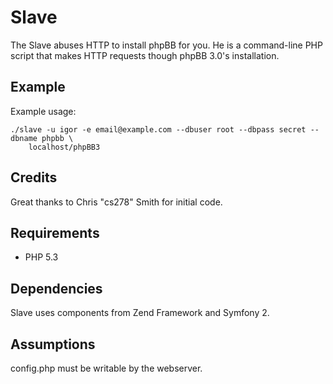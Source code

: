 # Slave

The Slave abuses HTTP to install phpBB for you. He is a command-line PHP script that makes HTTP requests though phpBB 3.0's installation.

## Example

Example usage:

	./slave -u igor -e email@example.com --dbuser root --dbpass secret --dbname phpbb \
		localhost/phpBB3

## Credits

Great thanks to Chris "cs278" Smith for initial code.

## Requirements

* PHP 5.3

## Dependencies

Slave uses components from Zend Framework and Symfony 2.

## Assumptions

config.php must be writable by the webserver.
